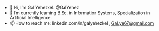 - 👋 Hi, I’m Gal Yehezkel. @GalYehez
- 🌱 I’m currently learning B.Sc. in Information Systems, Specialization in Artificial Intelligence.
- 📫 How to reach me: linkedin.com/in/galyehezkel , Gal.ye67@gmail.com
